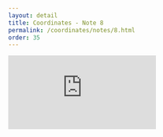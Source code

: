 ```yaml
---
layout: detail
title: Coordinates - Note 8
permalink: /coordinates/notes/8.html 
order: 35
---
```


<iframe
    src="https://www.youtube.com/embed/4uuXG0ckOKQ?autoplay=1&mute=1&controls=1&modestbranding=1&rel=0&playsinline=1" 
    frameborder="0" 
    allow="autoplay; encrypted-media" 
    allowfullscreen>
</iframe>